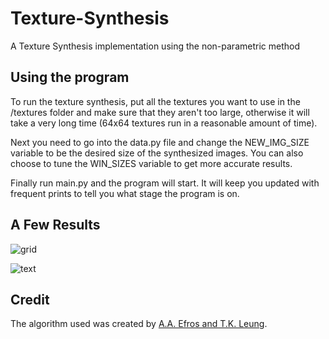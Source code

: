 # Texture-Synthesis
A Texture Synthesis implementation using the non-parametric method

## Using the program
To run the texture synthesis, put all the textures you want to use in the /textures folder and make sure that they aren't too large, otherwise it will take a very long time (64x64 textures run in a reasonable amount of time).

Next you need to go into the data.py file and change the NEW_IMG_SIZE variable to be the desired size of the synthesized images. You can also choose to tune the WIN_SIZES variable to get more accurate results.

Finally run main.py and the program will start. It will keep you updated with frequent prints to tell you what stage the program is on.

## A Few Results

![grid](https://i.imgur.com/hvVb10u.png)

![text](https://i.imgur.com/FILAa4h.png)


## Credit
The algorithm used was created by [A.A. Efros and T.K. Leung](https://people.eecs.berkeley.edu/~efros/research/NPS/alg.html).
